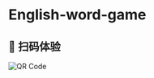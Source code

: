 # English-word-game
## 📲 扫码体验
![QR Code](https://api.qrserver.com/v1/create-qr-code/?size=150x150&data=https://linna-111.github.io/English-word-game/)
